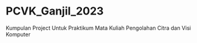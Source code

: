 # PCVK_Ganjil_2023

Kumpulan Project Untuk Praktikum Mata Kuliah Pengolahan Citra dan Visi Komputer
